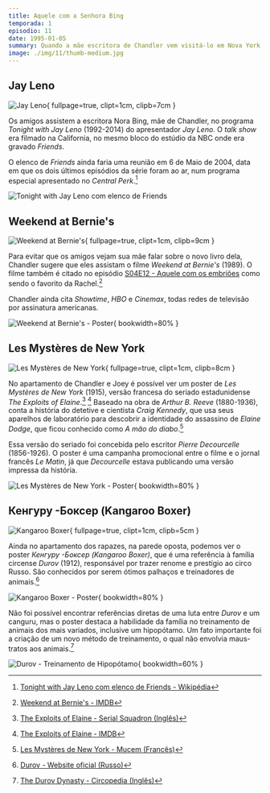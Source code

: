 ```yaml
---
title: Aquele com a Senhora Bing
temporada: 1
episodio: 11
date: 1995-01-05
summary: Quando a mãe escritora de Chandler vem visitá-lo em Nova York, Joey a flagra beijando Ross.
image: ./img/11/thumb-medium.jpg
---
```


## Jay Leno

![Jay Leno](./img/11/jay-leno.png){ fullpage=true, clipt=1cm, clipb=7cm }

Os amigos assistem a escritora Nora Bing, mãe de Chandler, no programa
*Tonight with Jay Leno* (1992-2014) do apresentador *Jay Leno*. O *talk show*
era filmado na California, no mesmo bloco do estúdio da NBC onde era gravado
*Friends*.

O elenco de *Friends* ainda faria uma reunião em 6 de Maio de 2004, data em que
os dois últimos episódios da série foram ao ar, num programa especial apresentado
no *Central Perk*.[^tonight-wiki]

![Tonight with Jay Leno com elenco de Friends](./img/11/jay-leno-friends-cast.jpg)

[^tonight-wiki]: [Tonight with Jay Leno com elenco de Friends - Wikipédia](https://bit.ly/3q3spX8)

## Weekend at Bernie's

![Weekend at Bernie's](./img/11/weekend-at-bernies.png){ fullpage=true, clipt=1cm, clipb=9cm }

<cena>
  <chandler
    original="- Don't watch this. Weekend at Bernie's is on Showtime and HBO and Cinemax."
    traducao="- Não vamos ver isto. Tá passando Um Morto Muito Louco na Showtime, HBO e Cinemax."
  />
</cena>

<!-- {"latex":[{"begin":{"tag":"col-1","width":0.5}}]} -->

Para evitar que os amigos vejam sua mãe falar sobre o novo livro dela, Chandler
sugere que eles assistam o filme *Weekend at Bernie's* (1989). O filme também é
citado no episódio [S04E12 - Aquele com os embriões](/temporada/4/episodio/12/)
como sendo o favorito da Rachel.[^bernie-imdb]

Chandler ainda cita *Showtime*, *HBO* e *Cinemax*, todas redes de televisão por
assinatura americanas.

<!--{"latex":[{"end":{"tag":"col-1"}},{"begin":{"tag":"col-2","width":0.5}}]}-->

![Weekend at Bernie's - Poster](./img/11/weekend-at-bernies-poster.jpg){ bookwidth=80% }

<!--{"latex":[{"end":{"tag":"col-2"}}]}-->

[^bernie-imdb]: [Weekend at Bernie's - IMDB](https://www.imdb.com/title/tt0098627/)

## Les Mystères de New York

![Les Mystères de New York](./img/11/les-mysteres-de-new-york.png){ fullpage=true, clipt=1cm, clipb=8cm }

No apartamento de Chandler e Joey é possível ver um poster de *Les Mystères de New York*
(1915), versão francesa do seriado estadunidense
*The Exploits of Elaine*.[^elaine-serialsquadron] [^elaine-imdb]
Baseado na obra de *Arthur B. Reeve* (1880-1936), conta a história
do detetive e cientista *Craig Kennedy*, que usa seus aparelhos de laboratório para
descobrir a identidade do assassino de *Elaine Dodge*, que ficou conhecido como
*A mão do diabo*.[^mysteres-mucem]

<!-- {"latex":[{"begin":{"tag":"col-1","width":0.5}}]} -->

Essa versão do seriado foi concebida pelo escritor *Pierre Decourcelle* (1856-1926).
O poster é uma campanha promocional entre o filme e o jornal francês *Le Matin*,
já que *Decourcelle* estava publicando uma versão impressa da história.

<!--{"latex":[{"end":{"tag":"col-1"}},{"begin":{"tag":"col-2","width":0.5}}]}-->

![Les Mystères de New York - Poster](./img/11/les-mysteres-de-new-york-poster.jpg){ bookwidth=80% }

<!--{"latex":[{"end":{"tag":"col-2"}}]}-->

[^elaine-serialsquadron]: [The Exploits of Elaine - Serial Squadron (Inglês)](http://serialsquadron.com/sites/ithacamademovies/serials/elaine/)
[^elaine-imdb]: [The Exploits of Elaine - IMDB](https://www.imdb.com/title/tt0003897/)
[^mysteres-mucem]: [Les Mystères de New York - Mucem (Francês)](https://www.mucem.org/programme/les-mysteres-de-new-york-exploits-elaine)

## Кенгуру -Боксер (Kangaroo Boxer)

![Kangaroo Boxer](./img/11/kangaroo-boxer.png){ fullpage=true, clipt=1cm, clipb=5cm }

<!-- {"latex":[{"begin":{"tag":"col-1","width":0.5}}]} -->

Ainda no apartamento dos rapazes, na parede oposta, podemos ver o poster
*Кенгуру -Боксер (Kangaroo Boxer)*, que é uma referência à família circense
*Durov* (1912), responsável por trazer renome e prestígio ao circo Russo. São conhecidos
por serem ótimos palhaços e treinadores de animais.[^durov-website]

<!--{"latex":[{"end":{"tag":"col-1"}},{"begin":{"tag":"col-2","width":0.5}}]}-->

![Kangaroo Boxer - Poster](./img/11/kangaroo-boxer-poster.jpg){ bookwidth=80% }

<!--{"latex":[{"end":{"tag":"col-2"}}]}-->

Não foi possível encontrar referências diretas de uma luta entre *Durov* e um
canguru, mas o poster destaca a habilidade da família no treinamento de animais
dos mais variados, inclusive um hipopótamo. Um fato importante foi a criação de
um novo método de treinamento, o qual não envolvia maus-tratos aos animais.[^durov-circopedia]

![Durov - Treinamento de Hipopótamo](./img/11/durov-hipopotamo.jpg){ bookwidth=60% }

[^durov-website]: [Durov - Website oficial (Russo)](https://www.ugolokdurova.ru/istoriya-teatra)
[^durov-circopedia]: [The Durov Dynasty - Circopedia (Inglês)](http://www.circopedia.org/The_Durov_Dynasty)
